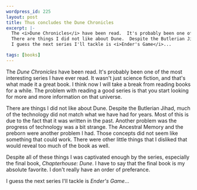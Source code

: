 ```yaml
--- 
wordpress_id: 225
layout: post
title: Thus concludes the Dune Chronicles
excerpt: |-
  The <i>Dune Chronicles</i> have been read.  It's probably been one of the most interesting series I have ever read.  It wasn't just science fiction, and that's what made it a great book.  I think now I will take a break from reading books for a while.  The problem with reading a good series is that you start looking for more and more information on that universe.<p>
  There are things I did not like about Dune.  Despite the Butlerian Jihad, much of the technology did not match what we have had for years.  Most of this is due to the fact that it was written in the past.  Another problem was the progress of technology was a bit strange.  The Ancestral Memory and the preborn were another problem I had.  Those concepts did not seem like something that could work.  There were other little things that I disliked that would reveal too much of the book as well.<p>Despite all of these things I was captivated enough by the series, especially the final book, <i>Chapterhouse: Dune</i>.  I have to say that the final book is my absolute favorite.  I don't really have an order of preferance.<p>
  I guess the next series I'll tackle is <i>Ender's Game</i>...

tags: [books]
---
```


The <i>Dune Chronicles</i> have been read.  It's probably been one of the most interesting series I have ever read.  It wasn't just science fiction, and that's what made it a great book.  I think now I will take a break from reading books for a while.  The problem with reading a good series is that you start looking for more and more information on that universe.<p>
There are things I did not like about Dune.  Despite the Butlerian Jihad, much of the technology did not match what we have had for years.  Most of this is due to the fact that it was written in the past.  Another problem was the progress of technology was a bit strange.  The Ancestral Memory and the preborn were another problem I had.  Those concepts did not seem like something that could work.  There were other little things that I disliked that would reveal too much of the book as well.<p>Despite all of these things I was captivated enough by the series, especially the final book, <i>Chapterhouse: Dune</i>.  I have to say that the final book is my absolute favorite.  I don't really have an order of preferance.<p>
I guess the next series I'll tackle is <i>Ender's Game</i>...
